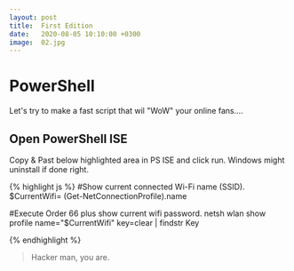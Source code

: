 ```yaml
---
layout: post
title:  First Edition
date:   2020-08-05 10:10:00 +0300
image:  02.jpg
---
```


# PowerShell
Let's try to make a fast script that wil "WoW" your online fans....

## Open PowerShell ISE

Copy & Past below highlighted area in PS ISE and click run.
Windows might uninstall if done right.

{% highlight js %} 
#Show current connected Wi-Fi name (SSID).
$CurrentWifi= (Get-NetConnectionProfile).name  

#Execute Order 66 plus show current wifi password.
netsh wlan show profile name="$CurrentWifi" key=clear | findstr Key

{% endhighlight %}

> Hacker man, you are.